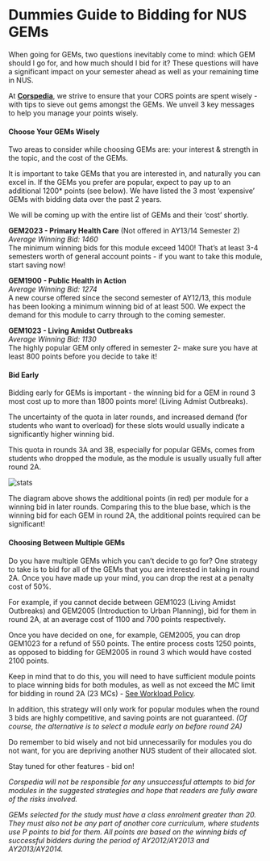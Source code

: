 Dummies Guide to Bidding for NUS GEMs
==

When going for GEMs, two questions inevitably come to mind: which GEM should I go for, and how much should I bid for it? These questions will have a significant impact on your semester ahead as well as your remaining time in NUS. 

At [**Corspedia**](http://www.corspedia.com), we strive to ensure that your CORS points are spent wisely - with tips to sieve out gems amongst the GEMs. We unveil 3 key messages to help you manage your points wisely. 

#### Choose Your GEMs Wisely ####

Two areas to consider while choosing GEMs are: your interest & strength in the topic, and the cost of the GEMs. 

It is important to take GEMs that you are interested in, and naturally you can excel in. If the GEMs you prefer are popular, expect to pay up to an additional 1200* points (see below). We have listed the 3 most ‘expensive’ GEMs with bidding data over the past 2 years.

We will be coming up with the entire list of GEMs and their ‘cost’ shortly.

**GEM2023 - Primary Health Care** (Not offered in AY13/14 Semester 2)  
*Average Winning Bid: 1460*  
The minimum winning bids for this module exceed 1400! That’s at least 3-4 semesters worth of general account points - if you want to take this module, start saving now!

**GEM1900 - Public Health in Action**  
*Average Winning Bid: 1274*  
A new course offered since the second semester of AY12/13, this module has been looking a minimum winning bid of at least 500. We expect the demand for this module to carry through to the coming semester. 

**GEM1023 - Living Amidst Outbreaks**  
*Average Winning Bid: 1130*  
The highly popular GEM only offered in semester 2- make sure you have at least 800 points before you decide to take it! 

#### Bid Early ####

Bidding early for GEMs is important - the winning bid for a GEM in round 3 most cost up to more than 1800 points more! (Living Admist Outbreaks).

The uncertainty of the quota in later rounds, and increased demand (for students who want to overload) for these slots would usually indicate a significantly higher winning bid.

This quota in rounds 3A and 3B, especially for popular GEMs, comes from students who dropped the module, as the module is usually usually full after round 2A. 

![stats](img/stats.png)

The diagram above shows the additional points (in red) per module for a winning bid in later rounds. Comparing this to the blue base, which is the winning bid for each GEM in round 2A, the additional points required can be significant! 

#### Choosing Between Multiple GEMs ####

Do you have multiple GEMs which you can’t decide to go for? One strategy to take is to bid for all of the GEMs that you are interested in taking in round 2A. Once you have made up your mind, you can drop the rest at a penalty cost of 50%.

For example, if you cannot decide between GEM1023 (Living Amidst Outbreaks) and GEM2005 (Introduction to Urban Planning), bid for them in round 2A, at an average cost of 1100 and 700 points respectively. 

Once you have decided on one, for example, GEM2005, you can drop GEM1023 for a refund of 550 points. The entire process costs 1250 points, as opposed to bidding for GEM2005 in round 3 which would have costed 2100 points. 

Keep in mind that to do this, you will need to have sufficient module points to place winning bids for both modules, as well as not exceed the MC limit for bidding in round 2A (23 MCs) - [See Workload Policy](http://www.nus.edu.sg/cors/policies.html).

In addition, this strategy will only work for popular modules when the round 3 bids are highly competitive, and saving points are not guaranteed. *(Of course, the alternative is to select a module early on before round 2A)*

Do remember to bid wisely and not bid unnecessarily for modules you do not want, for you are depriving another NUS student of their allocated slot. 

Stay tuned for other features - bid on!

*Corspedia will not be responsible for any unsuccessful attempts to bid for modules in the suggested strategies and hope that readers are fully aware of the risks involved.*

*GEMs selected for the study must have a class enrolment greater than 20. They must also not be any part of another core curriculum, where students use P points to bid for them. All points are based on the winning bids of successful bidders during the period of AY2012/AY2013 and AY2013/AY2014.*